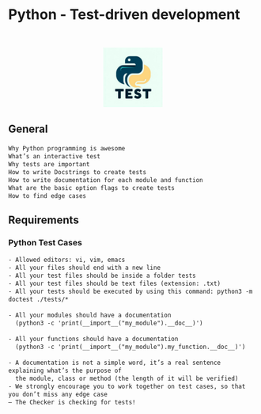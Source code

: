 # Python - Test-driven development

$~$

<p align="center">
<img src="https://github.com/Bomays/holbertonschool-higher_level_programming/blob/main/python-test_driven_development/Image/doctest%20none%20official%20and%20Ai%20generated%20logo.jpeg?raw=true"alt="Python" width="120"/>
</p>

## General
```
Why Python programming is awesome
What’s an interactive test
Why tests are important
How to write Docstrings to create tests
How to write documentation for each module and function
What are the basic option flags to create tests
How to find edge cases
```

## Requirements

### Python Test Cases

```
- Allowed editors: vi, vim, emacs
- All your files should end with a new line
- All your test files should be inside a folder tests
- All your test files should be text files (extension: .txt)
- All your tests should be executed by using this command: python3 -m doctest ./tests/*

- All your modules should have a documentation
  (python3 -c 'print(__import__("my_module").__doc__)')

- All your functions should have a documentation
  (python3 -c 'print(__import__("my_module").my_function.__doc__)')

- A documentation is not a simple word, it’s a real sentence explaining what’s the purpose of
  the module, class or method (the length of it will be verified)
- We strongly encourage you to work together on test cases, so that you don’t miss any edge case
– The Checker is checking for tests!
```
